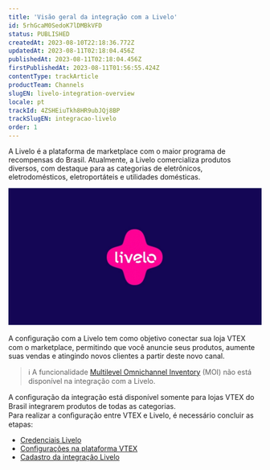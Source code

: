 ```yaml
---
title: 'Visão geral da integração com a Livelo'
id: 5rhGcaM0SedoK7lDMBkVFD
status: PUBLISHED
createdAt: 2023-08-10T22:18:36.772Z
updatedAt: 2023-08-11T02:18:04.456Z
publishedAt: 2023-08-11T02:18:04.456Z
firstPublishedAt: 2023-08-11T01:56:55.424Z
contentType: trackArticle
productTeam: Channels
slugEN: livelo-integration-overview
locale: pt
trackId: 4ZSHEiuTkh8HR9ubJQj8BP
trackSlugEN: integracao-livelo
order: 1
---
```


A Livelo é a plataforma de marketplace com o maior programa de recompensas do Brasil. Atualmente, a Livelo comercializa produtos diversos, com destaque para as categorias de eletrônicos, eletrodomésticos, eletroportáteis e utilidades domésticas.

![Logo Livelo](https://raw.githubusercontent.com/vtexdocs/help-center-content/refs/heads/main/docs/pt/tracks/marketplace/integracao-livelo/visao-geral-da-integracao-com-a-livelo_1.jpg)  

A conﬁguração com a Livelo tem como objetivo conectar sua loja VTEX com o marketplace, permitindo que você anuncie seus produtos, aumente suas vendas e atingindo novos clientes a partir deste novo canal.   

> ℹ️ A funcionalidade [Multilevel Omnichannel Inventory](https://help.vtex.com/pt/tutorial/multilevel-omnichannel-inventory--7M1xyCZWUyCB7PcjNtOyw4) (MOI) não está disponível na integração com a Livelo.  

A conﬁguração da integração está disponível somente para lojas VTEX do Brasil integrarem produtos de todas as categorias.  
Para realizar a conﬁguração entre VTEX e Livelo, é necessário concluir as etapas:  

- [Credenciais Livelo  ](https://help.vtex.com/pt/tracks/integracao-livelo--4ZSHEiuTkh8HR9ubJQj8BP/HgIbZEzbPr8FQid5MXURQ#credenciais-livelo)
- [Configurações na plataforma VTEX](https://help.vtex.com/pt/tracks/integracao-livelo--4ZSHEiuTkh8HR9ubJQj8BP/HgIbZEzbPr8FQid5MXURQ#conguracoes-na-plataforma-vtex)  
- [Cadastro da integração Livelo](https://help.vtex.com/pt/tracks/integracao-livelo--4ZSHEiuTkh8HR9ubJQj8BP/2h9cAUiAZONxc5xbqeRjvu)  

